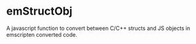 emStructObj
===========

A javascript function to convert between C/C++ structs and JS objects in emscripten converted code.
